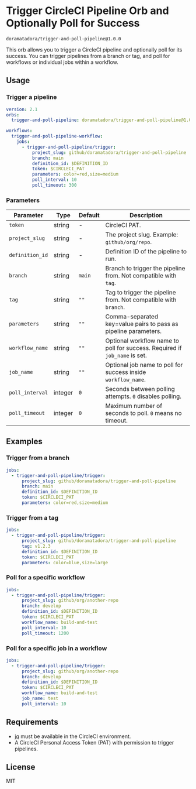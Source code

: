 # Trigger CircleCI Pipeline Orb and Optionally Poll for Success

`doramatadora/trigger-and-poll-pipeline@1.0.0`

This orb allows you to trigger a CircleCI pipeline and optionally poll for its success. You can trigger pipelines from a branch or tag, and poll for workflows or individual jobs within a workflow.

## Usage

### Trigger a pipeline

```yaml
version: 2.1
orbs:
  trigger-and-poll-pipeline: doramatadora/trigger-and-poll-pipeline@1.0.0

workflows:
  trigger-and-poll-pipeline-workflow:
    jobs:
      - trigger-and-poll-pipeline/trigger:
          project_slug: github/doramatadora/trigger-and-poll-pipeline
          branch: main
          definition_id: $DEFINITION_ID
          token: $CIRCLECI_PAT
          parameters: color=red,size=medium
          poll_interval: 10
          poll_timeout: 300
```

### Parameters

| Parameter              | Type    | Default | Description                                                                        |
| ---------------------- | ------- | ------- | ---------------------------------------------------------------------------------- |
| `token`                | string  | -       | CircleCI PAT.                                                                      |
| `project_slug`         | string  | -       | The project slug. Example: `github/org/repo`.                                      |
| `definition_id`        | string  | -       | Definition ID of the pipeline to run.                                              |
| `branch`               | string  | `main`  | Branch to trigger the pipeline from. Not compatible with `tag`.                    |
| `tag`                  | string  | `""`    | Tag to trigger the pipeline from. Not compatible with `branch`.                    |
| `parameters`           | string  | `""`    | Comma-separated key=value pairs to pass as pipeline parameters.                    |
| `workflow_name`        | string  | `""`    | Optional workflow name to poll for success. Required if `job_name` is set.         |
| `job_name`             | string  | `""`    | Optional job name to poll for success inside `workflow_name`.                      |
| `poll_interval`        | integer | `0`     | Seconds between polling attempts. `0` disables polling.                            |
| `poll_timeout`         | integer | `0`     | Maximum number of seconds to poll. `0` means no timeout.                           |


## Examples

### Trigger from a branch

```yaml
jobs:
  - trigger-and-poll-pipeline/trigger:
      project_slug: github/doramatadora/trigger-and-poll-pipeline
      branch: main
      definition_id: $DEFINITION_ID
      token: $CIRCLECI_PAT
      parameters: color=red,size=medium
```

### Trigger from a tag

```yaml
jobs:
  - trigger-and-poll-pipeline/trigger:
      project_slug: github/doramatadora/trigger-and-poll-pipeline
      tag: v1.2.3
      definition_id: $DEFINITION_ID
      token: $CIRCLECI_PAT
      parameters: color=blue,size=large
```

### Poll for a specific workflow

```yaml
jobs:
  - trigger-and-poll-pipeline/trigger:
      project_slug: github/org/another-repo
      branch: develop
      definition_id: $DEFINITION_ID
      token: $CIRCLECI_PAT
      workflow_name: build-and-test
      poll_interval: 10
      poll_timeout: 1200
```

### Poll for a specific job in a workflow

```yaml
jobs:
  - trigger-and-poll-pipeline/trigger:
      project_slug: github/org/another-repo
      branch: develop
      definition_id: $DEFINITION_ID
      token: $CIRCLECI_PAT
      workflow_name: build-and-test
      job_name: test
      poll_interval: 10
```

## Requirements

* [jq](https://jqlang.org) must be available in the CircleCI environment.
* A CircleCI Personal Access Token (PAT) with permission to trigger pipelines.

## License

MIT
